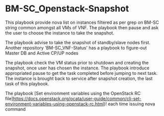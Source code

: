 # BM-SC_Openstack-Snapshot
This playbook provide nova list on instances filtered as per grep on BM-SC string common amongst all VMs of VNF. The playbook then pause and ask the user to choose the instance to take the snapshot. 

The playbook advise to take the snapshot of standby/slave nodes first. Another repository 'BM-SC_VNF-Status' has a playbook to figure-out Master DB and Active CP/UP nodes

The playbook check the VM status prior to shutdown and creating the snapshot, once user has chosen the instance. The playbook introduce appropriated pause to get the task completed before jumping to next task. The instance is brought back to service after snapshot creation, the last task of this playbook.

The playbook [Set environment variables using the OpenStack RC file]https://docs.openstack.org/ocata/user-guide/common/cli-set-environment-variables-using-openstack-rc.html)! each time issuing nova command
